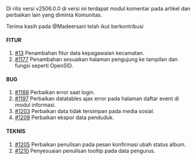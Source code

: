 Di rilis versi v2506.0.0 di versi ini terdapat modul komentar pada artikel dan perbaikan lain yang diminta Komunitas.

Terima kasih pada @Madeersani telah ikut berkontribusi

#### FITUR

1. [#13](https://github.com/OpenSID/OpenDK/issues/13) Penambahan fitur data kepagawaian kecamatan.
2. [#1177](https://github.com/OpenSID/OpenDK/issues/1177) Penambahan sesuaikan halaman pengujung ke tampilan dan fungsi seperti OpenSID.

#### BUG

1. [#1188](https://github.com/OpenSID/OpenDK/issues/1188) Perbaikan error saat login.
2. [#1197](https://github.com/OpenSID/OpenDK/issues/1197) Perbaikan datatables ajax error pada halaman daftar event di modul informasi.
3. [#1203](https://github.com/OpenSID/OpenDK/issues/1203) Perbaikan data tidak tersimpan pada media sosial.
4. [#1208](https://github.com/OpenSID/OpenDK/issues/1208) Perbaikan ekspor data penduduk.

#### TEKNIS

1. [#1205](https://github.com/OpenSID/OpenDK/issues/1205) Perbaikan penulisan pada pesan konfirmasi ubah status album.
2. [#1210](https://github.com/OpenSID/OpenDK/issues/1210) Penyesuaian penulisan tooltip pada data pengurus.